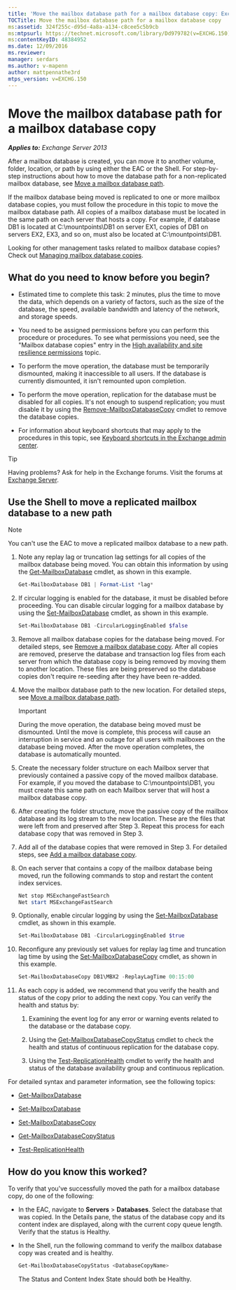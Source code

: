 ```yaml
---
title: 'Move the mailbox database path for a mailbox database copy: Exchange 2013 Help'
TOCTitle: Move the mailbox database path for a mailbox database copy
ms:assetid: 324f255c-d95d-4a8a-a134-c8cee5c5b9cb
ms:mtpsurl: https://technet.microsoft.com/library/Dd979782(v=EXCHG.150)
ms:contentKeyID: 48384952
ms.date: 12/09/2016
ms.reviewer: 
manager: serdars
ms.author: v-mapenn
author: mattpennathe3rd
mtps_version: v=EXCHG.150
---
```


# Move the mailbox database path for a mailbox database copy

_**Applies to:** Exchange Server 2013_

After a mailbox database is created, you can move it to another volume, folder, location, or path by using either the EAC or the Shell. For step-by-step instructions about how to move the database path for a non-replicated mailbox database, see [Move a mailbox database path](manage-mailbox-databases-in-exchange-2013-exchange-2013-help.md).

If the mailbox database being moved is replicated to one or more mailbox database copies, you must follow the procedure in this topic to move the mailbox database path. All copies of a mailbox database must be located in the same path on each server that hosts a copy. For example, if database DB1 is located at C:\\mountpoints\\DB1 on server EX1, copies of DB1 on servers EX2, EX3, and so on, must also be located at C:\\mountpoints\\DB1.

Looking for other management tasks related to mailbox database copies? Check out [Managing mailbox database copies](managing-mailbox-database-copies-exchange-2013-help.md).

## What do you need to know before you begin?

- Estimated time to complete this task: 2 minutes, plus the time to move the data, which depends on a variety of factors, such as the size of the database, the speed, available bandwidth and latency of the network, and storage speeds.

- You need to be assigned permissions before you can perform this procedure or procedures. To see what permissions you need, see the "Mailbox database copies" entry in the [High availability and site resilience permissions](high-availability-and-site-resilience-permissions-exchange-2013-help.md) topic.

- To perform the move operation, the database must be temporarily dismounted, making it inaccessible to all users. If the database is currently dismounted, it isn't remounted upon completion.

- To perform the move operation, replication for the database must be disabled for all copies. It's not enough to suspend replication; you must disable it by using the [Remove-MailboxDatabaseCopy](https://technet.microsoft.com/library/dd335119\(v=exchg.150\)) cmdlet to remove the database copies.

- For information about keyboard shortcuts that may apply to the procedures in this topic, see [Keyboard shortcuts in the Exchange admin center](keyboard-shortcuts-in-the-exchange-admin-center-2013-help.md).

> [!TIP]
> Having problems? Ask for help in the Exchange forums. Visit the forums at [Exchange Server](https://go.microsoft.com/fwlink/p/?linkid=60612).

## Use the Shell to move a replicated mailbox database to a new path

> [!NOTE]
> You can't use the EAC to move a replicated mailbox database to a new path.

1. Note any replay lag or truncation lag settings for all copies of the mailbox database being moved. You can obtain this information by using the [Get-MailboxDatabase](https://technet.microsoft.com/library/bb124924\(v=exchg.150\)) cmdlet, as shown in this example.

   ```powershell
   Get-MailboxDatabase DB1 | Format-List *lag*
   ```

2. If circular logging is enabled for the database, it must be disabled before proceeding. You can disable circular logging for a mailbox database by using the [Set-MailboxDatabase](https://technet.microsoft.com/library/bb123971\(v=exchg.150\)) cmdlet, as shown in this example.

   ```powershell
   Set-MailboxDatabase DB1 -CircularLoggingEnabled $false
   ```

3. Remove all mailbox database copies for the database being moved. For detailed steps, see [Remove a mailbox database copy](remove-a-mailbox-database-copy-exchange-2013-help.md). After all copies are removed, preserve the database and transaction log files from each server from which the database copy is being removed by moving them to another location. These files are being preserved so the database copies don't require re-seeding after they have been re-added.

4. Move the mailbox database path to the new location. For detailed steps, see [Move a mailbox database path](manage-mailbox-databases-in-exchange-2013-exchange-2013-help.md).

    > [!IMPORTANT]
    > During the move operation, the database being moved must be dismounted. Until the move is complete, this process will cause an interruption in service and an outage for all users with mailboxes on the database being moved. After the move operation completes, the database is automatically mounted.

5. Create the necessary folder structure on each Mailbox server that previously contained a passive copy of the moved mailbox database. For example, if you moved the database to C:\\mountpoints\\DB1, you must create this same path on each Mailbox server that will host a mailbox database copy.

6. After creating the folder structure, move the passive copy of the mailbox database and its log stream to the new location. These are the files that were left from and preserved after Step 3. Repeat this process for each database copy that was removed in Step 3.

7. Add all of the database copies that were removed in Step 3. For detailed steps, see [Add a mailbox database copy](add-a-mailbox-database-copy-exchange-2013-help.md).

8. On each server that contains a copy of the mailbox database being moved, run the following commands to stop and restart the content index services.

    ```powershell
    Net stop MSExchangeFastSearch
    Net start MSExchangeFastSearch
    ```

9. Optionally, enable circular logging by using the [Set-MailboxDatabase](https://technet.microsoft.com/library/bb123971\(v=exchg.150\)) cmdlet, as shown in this example.

    ```powershell
    Set-MailboxDatabase DB1 -CircularLoggingEnabled $true
    ```

10. Reconfigure any previously set values for replay lag time and truncation lag time by using the [Set-MailboxDatabaseCopy](https://technet.microsoft.com/library/dd298104\(v=exchg.150\)) cmdlet, as shown in this example.

    ```powershell
    Set-MailboxDatabaseCopy DB1\MBX2 -ReplayLagTime 00:15:00
    ```

11. As each copy is added, we recommend that you verify the health and status of the copy prior to adding the next copy. You can verify the health and status by:

    1. Examining the event log for any error or warning events related to the database or the database copy.

    2. Using the [Get-MailboxDatabaseCopyStatus](https://technet.microsoft.com/library/dd298044\(v=exchg.150\)) cmdlet to check the health and status of continuous replication for the database copy.

    3. Using the [Test-ReplicationHealth](https://technet.microsoft.com/library/bb691314\(v=exchg.150\)) cmdlet to verify the health and status of the database availability group and continuous replication.

For detailed syntax and parameter information, see the following topics:

- [Get-MailboxDatabase](https://technet.microsoft.com/library/bb124924\(v=exchg.150\))

- [Set-MailboxDatabase](https://technet.microsoft.com/library/bb123971\(v=exchg.150\))

- [Set-MailboxDatabaseCopy](https://technet.microsoft.com/library/dd298104\(v=exchg.150\))

- [Get-MailboxDatabaseCopyStatus](https://technet.microsoft.com/library/dd298044\(v=exchg.150\))

- [Test-ReplicationHealth](https://technet.microsoft.com/library/bb691314\(v=exchg.150\))

## How do you know this worked?

To verify that you've successfully moved the path for a mailbox database copy, do one of the following:

- In the EAC, navigate to **Servers** \> **Databases**. Select the database that was copied. In the Details pane, the status of the database copy and its content index are displayed, along with the current copy queue length. Verify that the status is Healthy.

- In the Shell, run the following command to verify the mailbox database copy was created and is healthy.

  ```powershell
  Get-MailboxDatabaseCopyStatus <DatabaseCopyName>
  ```

    The Status and Content Index State should both be Healthy.
